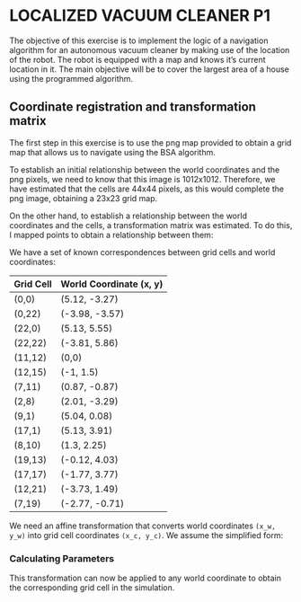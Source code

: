 # LOCALIZED VACUUM CLEANER P1
The objective of this exercise is to implement the logic of a navigation algorithm for an autonomous vacuum cleaner by making use of the location of the robot. The robot is equipped with a map and knows it’s current location in it. The main objective will be to cover the largest area of ​​a house using the programmed algorithm.

## Coordinate registration and transformation matrix

The first step in this exercise is to use the png map provided to obtain a grid map that allows us to navigate using the BSA algorithm.

To establish an initial relationship between the world coordinates and the png pixels, we need to know that this image is 1012x1012. Therefore, we have estimated that the cells are 44x44 pixels, as this would complete the png image, obtaining a 23x23 grid map.

On the other hand, to establish a relationship between the world coordinates and the cells, a transformation matrix was estimated. To do this, I mapped points to obtain a relationship between them:

We have a set of known correspondences between grid cells and world coordinates:

| Grid Cell | World Coordinate (x, y) |
|-----------|------------------------|
| (0,0)     | (5.12, -3.27)          |
| (0,22)    | (-3.98, -3.57)         |
| (22,0)    | (5.13, 5.55)           |
| (22,22)   | (-3.81, 5.86)          |
| (11,12)   | (0,0)                  |
| (12,15)   | (-1, 1.5)              |
| (7,11)    | (0.87, -0.87)          |
| (2,8)     | (2.01, -3.29)          |
| (9,1)     | (5.04, 0.08)           |
| (17,1)    | (5.13, 3.91)           |
| (8,10)    | (1.3, 2.25)            |
| (19,13)   | (-0.12, 4.03)          |
| (17,17)   | (-1.77, 3.77)          |
| (12,21)   | (-3.73, 1.49)          |
| (7,19)    | (-2.77, -0.71)         |

We need an affine transformation that converts world coordinates `(x_w, y_w)` into grid cell coordinates `(x_c, y_c)`. We assume the simplified form:

### Calculating Parameters



This transformation can now be applied to any world coordinate to obtain the corresponding grid cell in the simulation.
